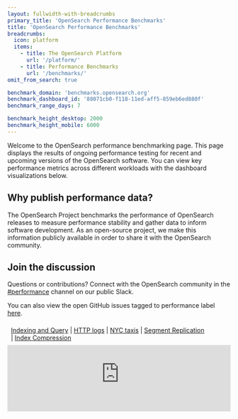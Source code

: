 ```yaml
---
layout: fullwidth-with-breadcrumbs
primary_title: 'OpenSearch Performance Benchmarks'
title: 'OpenSearch Performance Benchmarks'
breadcrumbs:
  icon: platform
  items:
    - title: The OpenSearch Platform
      url: '/platform/'
    - title: Performance Benchmarks
      url: '/benchmarks/'
omit_from_search: true

benchmark_domain: 'benchmarks.opensearch.org'
benchmark_dashboard_id: '88071cb0-f118-11ed-aff5-859eb6ed880f'
benchmark_range_days: 7

benchmark_height_desktop: 2000
benchmark_height_mobile: 6000
---
```

<style>
    #benchmark-dashboard {
        width: 100%;
        height: {{ page.benchmark_height_desktop }}px;
        background: transparent;
        border: 0;
    }

    #navigation ul
    {
        margin: 0;
        padding: 8px;
    }

    #navigation ul li
    {
        list-style-type: none;
        display: inline-block;
    }
    
    #navigation li:not(:first-child):before {
        content: " | ";
    }
   
    @media only screen and (max-width: 767px) {
            #benchmark-dashboard {
                height: {{ page.benchmark_height_mobile }}px;
            }
        }
</style>
<p>
    Welcome to the OpenSearch performance benchmarking page. This page displays the results of ongoing performance testing for recent and upcoming versions of the OpenSearch software. You can view key performance metrics across different workloads with the dashboard visualizations below.
</p>
<h2>Why publish performance data?</h2>
<p>
    The OpenSearch Project benchmarks the performance of OpenSearch releases to measure performance stability and gather data to inform software development. As an open-source project, we make this information publicly available in order to share it with the OpenSearch community.
</p>
<h2>Join the discussion</h2>
<p>
    Questions or contributions? Connect with the OpenSearch community in the <a href="https://app.slack.com/client/T01QQ0Q5GMA/C0516H8EJ7R">#performance</a> channel on our public Slack.
</p>
<p> You can also view the open GitHub issues tagged to performance label <a href ="https://github.com/issues?q=is%3Aopen+is%3Aissue+user%3Aopensearch-project+label%3Aperformance+">here</a>.
</p>

<div class="switcher" id="navigation">
<ul>
<li>
    <a href ="https://{{ page.benchmark_domain }}/app/dashboards#/view/5cb4b0b0-0714-11ee-a68c-1330e5a77b4c?embed=true&_g=(filters:!(),refreshInterval:(pause:!t,value:0),time:(from:now-7d,to:now))&_a=(description:'',filters:!(),fullScreenMode:!f,options:(hidePanelTitles:!f,useMargins:!t),query:(language:kuery,query:''),timeRestore:!f,title:'Indexing%20and%20Query%20latency',viewMode:view)&show-time-filter=true&hide-filter-bar=true" id="benchmark-dashboard" name="benchmark-dashboard" target="benchmark-dashboard">Indexing and Query</a>
</li> 

<li>
    <a href ="https://{{ page.benchmark_domain }}/app/dashboards#/view/ae971a70-0715-11ee-a68c-1330e5a77b4c?embed=true&_g=(filters:!(),refreshInterval:(pause:!t,value:0),time:(from:now-7d,to:now))&_a=(description:'',filters:!(),fullScreenMode:!f,options:(hidePanelTitles:!f,useMargins:!t),query:(language:kuery,query:''),timeRestore:!f,title:'HTTP%20Logs',viewMode:view)&show-time-filter=true&hide-filter-bar=true" target="benchmark-dashboard">HTTP logs</a>
</li>

<li>
    <a href ="https://{{ page.benchmark_domain }}/app/dashboards#/view/ed93fc60-072f-11ee-babf-6f5128a15ea1?embed=true&_g=(filters:!(),refreshInterval:(pause:!t,value:0),time:(from:now-7d,to:now))&_a=(description:'',filters:!(),fullScreenMode:!f,options:(hidePanelTitles:!f,useMargins:!t),query:(language:kuery,query:''),timeRestore:!f,title:'NYC%20Taxis%20dashboard',viewMode:view)&show-time-filter=true&hide-filter-bar=true" target="benchmark-dashboard">NYC taxis</a>
</li>
<li>
    <a href ="https://{{ page.benchmark_domain }}/app/dashboards?#/view/d67264e0-f5aa-11ed-aff5-859eb6ed880f?embed=true&_g=(filters:!(),refreshInterval:(pause:!t,value:0),time:(from:now-7d,to:now))&_a=(description:'',filters:!(),fullScreenMode:!f,options:(hidePanelTitles:!f,useMargins:!t),query:(language:kuery,query:''),timeRestore:!f,title:'Segment%20Replication%20Benchmark',viewMode:view)&show-time-filter=true&hide-filter-bar=true" target="benchmark-dashboard">Segment Replication</a>
</li>
<li>
    <a href ="https://{{ page.benchmark_domain }}/app/dashboards#/view/445b3b10-20f5-11ee-a68c-1330e5a77b4c?embed=true&_g=(filters:!(),refreshInterval:(pause:!t,value:0),time:(from:now-7d,to:now))&_a=(description:'',filters:!(),fullScreenMode:!f,options:(hidePanelTitles:!f,useMargins:!t),query:(language:kuery,query:''),timeRestore:!f,title:'Index%20codec%20metrics',viewMode:view)&hide-filter-bar=true&show-time-filter=true" target="benchmark-dashboard">Index Compression</a>
</li>
</ul>
</div>

<iframe class="switch-target" src="https://{{ page.benchmark_domain }}/app/dashboards#/view/5cb4b0b0-0714-11ee-a68c-1330e5a77b4c?embed=true&_g=(filters:!(),refreshInterval:(pause:!t,value:0),time:(from:now-7d,to:now))&_a=(description:'',filters:!(),fullScreenMode:!f,options:(hidePanelTitles:!f,useMargins:!t),query:(language:kuery,query:''),timeRestore:!f,title:'Indexing%20and%20Query%20latency',viewMode:view)&show-time-filter=true&hide-filter-bar=true" id="benchmark-dashboard" name="benchmark-dashboard"></iframe>
